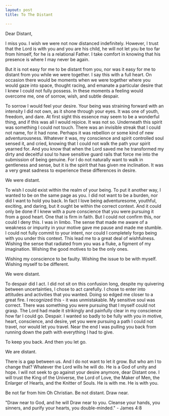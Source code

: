 ```yaml
---
layout: post
title: To The Distant

---
```

Dear Distant,

I miss you. I wish we were not now distanced indefinitely. However, I trust that the Lord is with you and you are his child,  he will not let you be too far from himself, for he is a relational Father. I take comfort in knowing that his presence is where I may never be again.

But it is not easy for me to be distant from you, nor was it easy for me to distant from you while we were together. I say this with a full heart. On occasion there would be moments when we were together where you would gaze into space, thought racing, and emanate a particular desire that I knew I could not fully possess. In these moments a feeling would overcome me, one of sorrow, wish, and subtle despair.

To sorrow I would feel your desire. Your being was straining forward with an intensity I did not own, as it shone through your eyes. It was one of youth, freedom, and dare. At first sight this essence may seem to be a wonderful thing, and if this was all I would rejoice. It was not so. Underneath this spirit was something I could not touch. There was an invisible streak that I could not name, for it had none. Perhaps it was rebellion or some kind of new adventurousness. Whatever it was, my conscience and spirit controlled soul sensed it, and cried, knowing that I could not walk the path your spirit yearned for. And you know that when the Lord saved me he transformed my dirty and deceitful soul to have sensitive guard rails that force me into the submission of being genuine. For I do not naturally want to walk in gentleness and sense, but it is the spirit that has given me inclination. It was a very great sadness to experience these differences in desire.  

We were distant.

To wish I could exist within the realm of your being. To put it another way, I wanted to be on the same page as you. I did not want to be a burden, nor did I want to hold you back. In fact I love being adventuresome, youthful, exciting, and daring, but it ought be within the correct context. And it could only be done if I knew with a pure conscience that you were pursuing it from a good heart. One that is firm in faith. But I could not confirm this, nor could I deny this. I was in limbo. The sense that made me aware of a weakness or impurity in your motive gave me pause and made me stumble. I could not fully commit to your intent, nor could I completely forgo being with you under this context. This lead me to a great deal of wishfulness. Wishing the sense that radiated from you was a fluke, a figment of my imagination. Wishing the good motives to be the only ones. 

Wishing my conscience to be faulty. Wishing the issue to be with myself. Wishing myself to be different. 

We were distant.

To despair did I act. I did not sit on this confusion long, despite my quivering between uncertainties, I chose to act carefully. I chose to enter into attitudes and activities that you wanted. Doing so edged me closer to a great fire. I recognized this - it was unmistakable. My sensitive soul was correct. There was something you were pursuing that I myself could not grasp. The Lord had made it strikingly and painfully clear in my conscience how far I could go. Despair. I wanted so badly to be fully with you in motive, heart, conscience, and desire, yet you were pursuing a path I could not travel, nor would let you travel. Near the end I was pulling you back from running down the path with everything I had to give. 

To keep you back. And then you let go. 

We are distant.

There is a gap between us. And I do not want to let it grow. But who am I to change that? Whatever the Lord wills he will do. He is a God of unity and hope. I will not seek to go against your desire anymore, dear Distant one. I will trust the King of the Universe, the Lord of Love, the Maker of Men, the Enlarger of Hearts, and the Knitter of Souls. He is with me. He is with you. 

Be not far from him Oh Christian. Be not distant. Draw near.

"Draw near to God, and he will Draw near to you. Cleanse your hands, you sinners, and purify your hearts, you double-minded." - James 4:8
